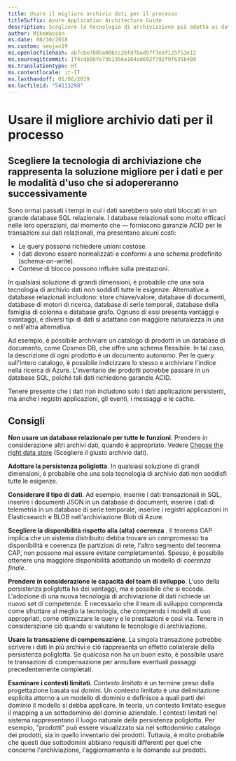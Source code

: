 ```yaml
---
title: Usare il migliore archivio dati per il processo
titleSuffix: Azure Application Architecture Guide
description: Scegliere la tecnologia di archiviazione più adatta ai dati e alle modalità d'utilizzo previste.
author: MikeWasson
ms.date: 08/30/2018
ms.custom: seojan19
ms.openlocfilehash: ab7cbe7005a00bcc2bfd7bad97f3eaf125f53e12
ms.sourcegitcommit: 1f4cdb08fe73b1956e164ad692f792f9f635b409
ms.translationtype: HT
ms.contentlocale: it-IT
ms.lasthandoff: 01/08/2019
ms.locfileid: "54113298"
---
```

# <a name="use-the-best-data-store-for-the-job"></a>Usare il migliore archivio dati per il processo

## <a name="pick-the-storage-technology-that-is-the-best-fit-for-your-data-and-how-it-will-be-used"></a>Scegliere la tecnologia di archiviazione che rappresenta la soluzione migliore per i dati e per le modalità d'uso che si adopereranno successivamente

Sono ormai passati i tempi in cui i dati sarebbero solo stati bloccati in un grande database SQL relazionale. I database relazionali sono molto efficaci nelle loro operazioni, dal momento che &mdash; forniscono garanzie ACID per le transazioni sui dati relazionali, ma presentano alcuni costi:

- Le query possono richiedere unioni costose.
- I dati devono essere normalizzati e conformi a uno schema predefinito (schema-on-write).
- Contese di blocco possono influire sulla prestazioni.

In qualsiasi soluzione di grandi dimensioni, è probabile che una sola tecnologia di archivio dati non soddisfi tutte le esigenze. Alternative a database relazionali includono: store chiave/valore, database di documenti, database di motori di ricerca, database di serie temporali, database della famiglia di colonna e database grafo. Ognuno di essi presenta vantaggi e svantaggi, e diversi tipi di dati si adattano con maggiore naturalezza in una o nell'altra alternativa.

Ad esempio, è possibile archiviare un catalogo di prodotti in un database di documento, come Cosmos DB, che offre uno schema flessibile. In tal caso, la descrizione di ogni prodotto è un documento autonomo. Per le query sull'intero catalogo, è possibile indicizzare lo stesso e archiviare l'indice nella ricerca di Azure. L'inventario dei prodotti potrebbe passare in un database SQL, poiché tali dati richiedono garanzie ACID.

Tenere presente che i dati non includono solo i dati applicazioni persistenti, ma anche i registri applicazioni, gli eventi, i messaggi e le cache.

## <a name="recommendations"></a>Consigli

**Non usare un database relazionale per tutte le funzioni**. Prendere in considerazione altri archivi dati, quando è appropriato. Vedere [Choose the right data store][data-store-overview] (Scegliere il giusto archivio dati).

**Adottare la persistenza poliglotta**. In qualsiasi soluzione di grandi dimensioni, è probabile che una sola tecnologia di archivio dati non soddisfi tutte le esigenze.

**Considerare il tipo di dati**. Ad esempio, inserire i dati transazionali in SQL, inserire i documenti JSON in un database di documenti, inserire i dati di telemetria in un database di serie temporale, inserire i registri applicazioni in Elasticsearch e BLOB nell'archiviazione Blob di Azure.

**Scegliere la disponibilità rispetto alla (alta) coerenza** . Il teorema CAP implica che un sistema distribuito debba trovare un compromesso tra disponibilità e coerenza (le partizioni di rete, l'altro segmento del teorema CAP, non possono mai essere evitate completamente). Spesso, è possibile ottenere una maggiore disponibilità adottando un modello di *coerenza finale*.

**Prendere in considerazione le capacità del team di sviluppo**. L'uso della persistenza poliglotta ha dei vantaggi, ma è possibile che si ecceda. L'adozione di una nuova tecnologia di archiviazione di dati richiede un nuovo set di competenze. È necessario che il team di sviluppo comprenda come sfruttare al meglio la tecnologia, che comprenda i modelli di uso appropriati, come ottimizzare le query e le prestazioni e così via. Tenere in considerazione ciò quando si valutano le tecnologie di archiviazione.

**Usare la transazione di compensazione**. La singola transazione potrebbe scrivere i dati in più archivi e ciò rappresenta un effetto collaterale della persistenza poliglotta. Se qualcosa non ha un buon esito, è possibile usare le transazioni di compensazione per annullare eventuali passaggi precedentemente completati.

**Esaminare i contesti limitati**. *Contesto limitato* è un termine preso dalla progettazione basata sui domini. Un contesto limitato è una delimitazione esplicita attorno a un modello di dominio e definisce a quali parti del dominio il modello si debba applicare. In teoria, un contesto limitato esegue il mapping a un sottodominio del dominio aziendale. I contesti limitati nel sistema rappresentano il luogo naturale della persistenza poliglotta. Per esempio, "prodotti" può essere visualizzato sia nel sottodominio catalogo dei prodotti, sia in quello inventario dei prodotti. Tuttavia, è molto probabile che questi due sottodomini abbiano requisiti differenti per quel che concerne l'archiviazione, l'aggiornamento e le domande sui prodotti.

[data-store-overview]: ../technology-choices/data-store-overview.md
